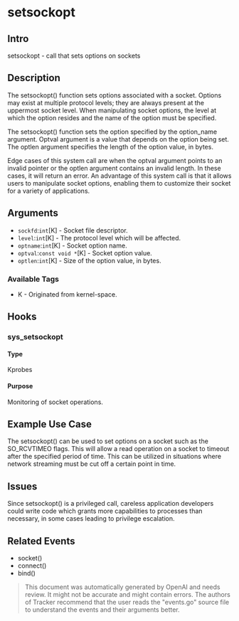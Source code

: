 
# setsockopt

## Intro 
setsockopt - call that sets options on sockets 

## Description
The setsockopt() function sets options associated with a socket. Options may exist at multiple protocol levels; they are always present at the uppermost socket level. When manipulating socket options, the level at which the option resides and the name of the option must be specified. 

The setsockopt() function sets the option specified by the option_name argument. Optval argument is a value that depends on the option being set. The optlen argument specifies the length of the option value, in bytes. 

Edge cases of this system call are when the optval argument points to an invalid pointer or the optlen argument contains an invalid length. In these cases, it will return an error. An advantage of this system call is that it allows users to manipulate socket options, enabling them to customize their socket for a variety of applications. 

## Arguments
* `sockfd`:`int`[K] - Socket file descriptor.
* `level`:`int`[K] - The protocol level which will be affected.
* `optname`:`int`[K] - Socket option name. 
* `optval`:`const void *`[K] - Socket option value. 
* `optlen`:`int`[K] - Size of the option value, in bytes. 

### Available Tags
* K - Originated from kernel-space.

## Hooks
### sys_setsockopt
#### Type
Kprobes 
#### Purpose
Monitoring of socket operations.

## Example Use Case
The setsockopt() can be used to set options on a socket such as the SO_RCVTIMEO flags. This will allow a read operation on a socket to timeout after the specified period of time. This can be utilized in situations where network streaming must be cut off a certain point in time. 

## Issues
Since setsockopt() is a privileged call, careless application developers could write code which grants more capabilities to processes than necessary, in some cases leading to privilege escalation.

## Related Events
- socket()
- connect()
- bind()

> This document was automatically generated by OpenAI and needs review. It might
> not be accurate and might contain errors. The authors of Tracker recommend that
> the user reads the "events.go" source file to understand the events and their
> arguments better.
